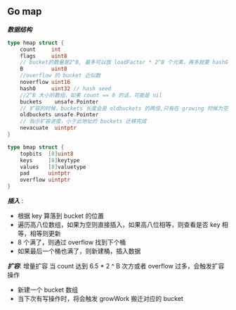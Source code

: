 ## Go map
***数据结构***
```go
type hmap struct {
    count     int
    flags     uint8
    // bucket的数量是2^B, 最多可以放 loadFactor * 2^B 个元素，再多就要 hashGrow 了
    B         uint8
    //overflow 的 bucket 近似数
    noverflow uint16
    hash0     uint32 // hash seed
    //2^B 大小的数组，如果 count == 0 的话，可能是 nil
    buckets    unsafe.Pointer
    // 扩容的时候，buckets 长度会是 oldbuckets 的两倍,只有在 growing 时候为空。
    oldbuckets unsafe.Pointer
    // 指示扩容进度，小于此地址的 buckets 迁移完成
    nevacuate  uintptr
}

type bmap struct {
    topbits  [8]uint8
    keys     [8]keytype
    values   [8]valuetype
    pad      uintptr
    overflow uintptr
}

```
***插入*** :
* 根据 key 算落到 bucket 的位置
* 遍历高八位数组，如果为空则直接插入，如果高八位相等，则查看是否 key 相等，相等则更新
* 8 个满了，则通过 overflow 找到下个桶
* 如果最后一个桶也满了，则新建桶，插入数据

***扩容***: 增量扩容
当 count 达到 6.5 * 2 ^ B 次方或者 overflow 过多，会触发扩容操作
* 新建一个 bucket 数组
* 当下次有写操作时，将会触发 growWork 搬迁对应的 bucket